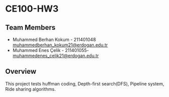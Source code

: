 # CE100-HW3

## Team Members

- Muhammed Berhan Kokum - 211401048 muhammedberhan_kokum21@erdogan.edu.tr
- Muhammed Enes Çelik - 211401055- [muhammedenes_celik21@erdogan.edu.tr](mailto:muhammedenes_celik21@erdogan.edu.tr)

## Overview

This project tests huffman coding, Depth-first search(DFS), Pipeline system, Ride sharing algorithms.

### 

#### 
